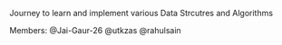 Journey to learn and implement various Data Strcutres and Algorithms

Members: @Jai-Gaur-26 @utkzas @rahulsain
